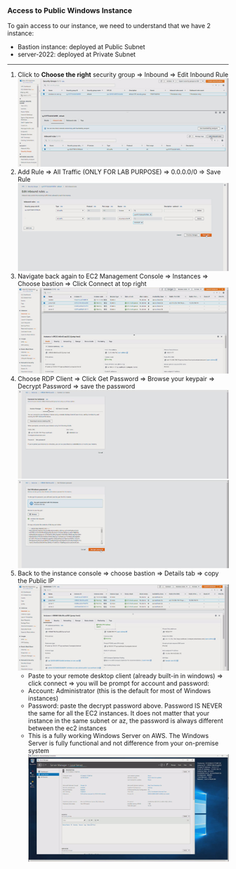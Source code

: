 ### Access to Public Windows Instance
To gain access to our instance, we need to understand that we have 2 instance:
- Bastion instance: deployed at Public Subnet
- server-2022: deployed at Private Subnet
---

1. Click to **Choose the right** security group => Inbound => Edit Inbound Rule 
  ![EC2](images/ec2-7.jpg)
2. Add Rule => All Traffic (ONLY FOR LAB PURPOSE) => 0.0.0.0/0 => Save Rule
  ![EC2](images/ec2-8.jpg)
3. Navigate back again to EC2 Management Console => Instances => Choose bastion => Click Connect at top right 
  ![EC2](images/ec2-9.jpg)
4. Choose RDP Client => Click Get Password => Browse your keypair => Decrypt    Password => save the password
  ![EC2](images/ec2-10.jpg)
  ![EC2](images/ec2-11.jpg)
5. Back to the instance console => choose bastion => Details tab => copy the Public IP 
  ![EC2](images/ec2-12.jpg)
   - Paste to your remote desktop client (already built-in in windows) => click connect => you will be prompt for account and password: 
   - Account: Administrator (this is the default for most of Windows instances)
   - Password: paste the decrypt password above. Password IS NEVER the same for all the EC2 instances. It does not matter that your instance in the same subnet or az, the password is always different between the ec2 instances
   - This is a fully working Windows Server on AWS. The Windows Server is fully functional and not difference from your on-premise system
  ![EC2](images/ec2-13.jpg)

